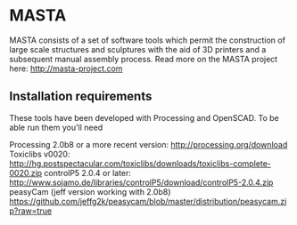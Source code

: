 MASTA
=====

MASTA consists of a set of software tools which permit the construction of large scale structures and sculptures with the aid of 3D printers and a subsequent manual assembly process.
Read more on the MASTA project here: http://masta-project.com

Installation requirements
-------------------------

These tools have been developed with Processing and OpenSCAD. To be able run them you'll need

Processing 2.0b8 or a more recent version: http://processing.org/download
Toxiclibs v0020: http://hg.postspectacular.com/toxiclibs/downloads/toxiclibs-complete-0020.zip
controlP5 2.0.4 or later: http://www.sojamo.de/libraries/controlP5/download/controlP5-2.0.4.zip
peasyCam (jeff version working with 2.0b8) https://github.com/jeffg2k/peasycam/blob/master/distribution/peasycam.zip?raw=true
